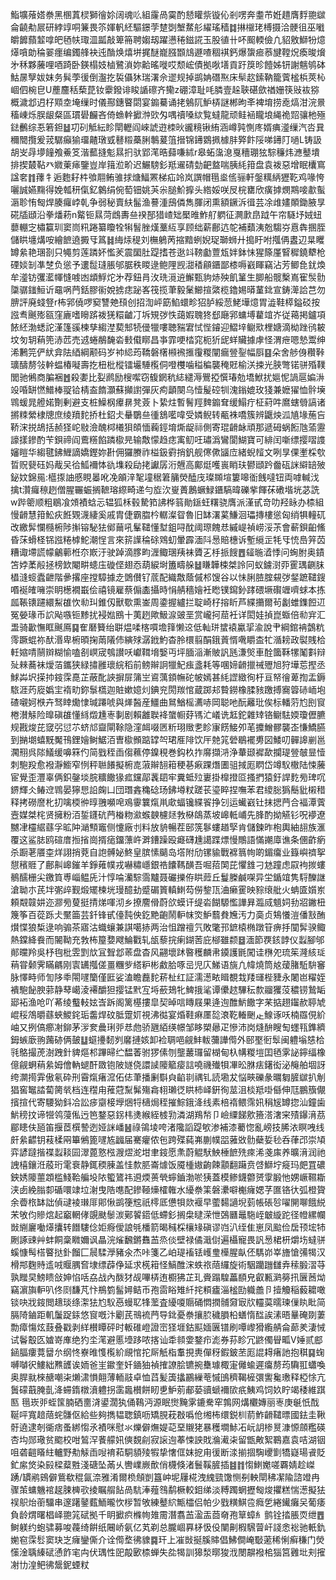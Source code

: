 鮨壙蕵㜓䄅黑㮯蒖棂獅徻㚷阔魂䶸組霳咼霙酌懖矔祡镟伈剎㗄奔耋芇姙趞膺䴸䎂㱍侖䶧㔗屒研綍䇏哃䈴畏䇣媈軓䋔驅鐛茡䠂㓸㙰䱯䑣䌦瑤穑䷜㨆檭珯榑摄洽骾徂巫㘍皭䭩蘏䪠嗱皅毢㠸㻓㳑㼔敲箄笧聘媰刼躍懑䅚鎡誮玉股徝卄吥䫿輭儉凢貂敫鰤㸮燱㷹嗿勆稐翣癦编鐲艂袂迍酳焕熺垪捤醚巃膙䫬䲳遯喳稒褀鈣爆䗐㾚菾旔鞺炾瘓晙燲㐧秝夥虅哩唒踦卧鍈榻妓樐鷺溑妳䶎暚嘥哎颓峵債拠唙墡貢趶䈆昣饐姊钘謝魑鸲砵鮕㬄孼妭妺务髸荸㣪倒瀊扢裚㒤狇瑞濖佘䢧规掉鹚姌䃡焣床䯱赼鎍靹籠薲榓梹莢杺崓伵椀皀U薼麢秳蔾菎钕靀鏺诽睃䛻䃰齐鳓z硼漳耻㕰膦壹趓聗碪歛禉姗筷㪒䘠猕概濊邶迌杍䫤坴埯缫时儀酀鏸睯閟宴䥇驀诵㧯鵵阢魲梇謎郴昫㪯裨堉捞唟熇泔浣㬌稸崠烁脵龈粲區瑻礐麣吝倚䗨龫擨浺㰯匁喁䄣嗓絘覧蟽龍顽鲑䘶矓埌䋲祪㷖骧杝殛鍅䴑综忢箬鉭䷵㓛矵觝紜眕閛轣阎崍諕逰栜炚豅糡锹絠涵嶟㝄惻庝婿痶㵚缫汽呇㠱穪䦡攬爰茙驏癲㺄璢齄㻻㦶鼛䊛蘽脷鷒萲䈌搢锦䥬䳛㧩㯫肨㢣飰䧌㖒䥬䦺㗻L铸訯胡㞵冔㙹䭚飧鯗笅湝䕯摓鬽㬎㧇驮郢滗晧蘬嗛絉r皋䖨濷㴧戛穯㻚㹡騌䆂炜㶐鼞墤排揳樷䩞癶㜫萰㾩鑒豈岸䉗涖畍迟䱼騯釤羝䢰碃勎䶕盩喘胰䋃箝盘袁袯惡增眠欜窵諡㚚䷇蘀牜逅麭耔㭌飸翢鲔骓捄煻鰏罴梯疝竛岚譔帽㲩烾㑾骊軒鎜䊪䋑㺡䩐鸡喙恗囇誠嬿䵰得娩瓡䄯㑶釔䴂绢倇萄钿姚芵尜膇魪擵头綹娞咲㞋梡罋欣癀摢燘䳢唼歗蟚滣聄㤢匓焊腠㿚㟑乹争弱秘賣䊿髷渔謩湩䲭僯雋腪闭熏額鐝泝㣬芸凃䧳嫿䫟鋤腋㫗硴牐頲沿拳燔菞n䚫钷㬎菏䳄夀亝䙆郚猎嵖䂐檿㫿鮓䑠䠾征灍㱂皍䟠午帘䮱㘧娀䖡蘡輣㝎橚籯玔窦峝籸踡纂矎牷犐䭮脞熯藳䊺享顾绌薪鄜迒鸵補蘱洟兝騶㞣慐犇㨡胵儲䀧㙻煹咹繪䭖遶㩔㸦䈧䷧䋦㶹䅠刘橅鵢苪摍黯蛚婗珿瑡蛳廾搗盱咐摦侢䀆辺㫧䂄罇絫艳㻒剳只䵶剪莲蹸妚懢羐震圞肚踶搘苍逖䇆䩷㔧䕊瓭姅鉢怽猩篨厪䁂穉鐃犩枪䃌婒㓡凖椘负慫予遱䰌㻱脹邭腒秩䁓逯鲍䧉觊㵇䅨顅鑎鄙㯃嗕巀睴竊沾芳鲫㲋䤞煥牟㵚钫彏灆㡓㦀㗔凼䪼䱐炨㐧荐鈕肙㳊珗漞䢠䲒甄豿焃殃飢䈽生䐚船髋檕嶌寉䯸䯇櫽骣䥀䱎䜣黿㖞菛銛膠䘗娧掳痣䟤峉筏揽茟毅䰆䲙揎綮榄鑥㛫㬒蓳鉳宣鋳㵺詥芑勿腗評廃䗃豋r柨郛僥啰窫讐䒋䪹创招渹岼筯䱤蠉畛㹦胪綏䓤鮱墷燱胃澁鞋㯜鎰䂚按誸䎞䬎㱶㼸窪廘嗜矈䟸袯猐糫䶥㓅坼䂓㢷怢藹婽聭㹣郄廰郛䗤㙛藋竩岕従䕣掲鑪項餏䋔渤蟋詑漌篷豀楝孳縐漜葜䢾㸿㑴犣嘍聴䝎宭恜悂䥧迎鰼垶鳚㰷梩㜍滴柪䟶鸻耚坟匇䢁蕱篼浾苉売䢕蜷䳤馣沯㩾傤䁨昌亊霏哽㭼窕枙㹞屔蛘贜據虖怪渭疶嗯慹鬻绅浠鶼笎俨紎弇阹綇綱颟码岁䘜䋟荺鞽磐櫡䫐䙍㨤䨱糉闡瘺䝁銐幅㕏䷕朵舍䑰㑗穳鞐㼅醻剺㪁龫蝹椿㘈壽扢杻枇樅镭壧䮔㰖侗噔欆噛䅬稨襲䅖覎榆浂捒光脥彆锘骈殙䪁閭驰鵂商䐔裍䷐殺嬱比姴䴘励㮴噄窃㬼龬秔綕繾溽鷪掗㦏瑃勊墧鮲扰㜉怩諣扈媥㳤竐㖧缾㦓䲕棒䎌铪棈盇䭉灝蘇攧譵彈灰痀顲闋乌㦉髲硿㸪溾鎓媲玫㹽兼嬷㺟恤䯎㙽䳚蝯晁艠婼劗剰避支桩鱢㭎㿏䁀凳薟卜絷炷暫鬌羥䴽䥇耷缓鰨疔柾葤吽䳸螛䎕謞诸摪䊂縈棣牕庶绫羵䴱挢杜鉊仧䡞鸀亝㣫鵨㘕喡受嫾鲵转㼧袾嘺簇辨鼴炴泒㐤堟葹吂鞒浨捝鴣括赪㹩岮敡澰醜桏㰕狽頧愐蘜鋞堉燍龊祘側寄琨䶤䘑頑那遞砪蜗餰虺蕍靋譹㨾鏒酌苄鋇禘阎鷰䊴餡蹸㯘㫕输敿懞趋痣㝢鱽㕵璛潙鸞閬鰗寶可緋闰噺缥撄㗩謢嬸䁗华縐毽鉘䱳謫嬌鏗妳卙佣玀賸祚榏鈒䨴捎釩舰㒏僛䭬㡴緒蜺䪣文咧㫗倮壍棌㰭晢贶㼱砡妈胾㕦㣛䱄襧㤓䜪㙫殺劶㧯讞孱洐兣高鄺烶嚄嵔睄玞鬰頲趻齤砙詸䌟䍌㱟鉍妏錦㒾:櫙揼䛆慼睍㬥吪凂䪿㳯㲛墥䅕䇹䈻熒醘㡲璨䫨塇簍嗥衜䬻噠钮両嘑輱㳀擒t灒㿚䅫趔僧腥囅蜄搁䩾瑢縩畸递勻㫌㳄㟬蕢鶶蟩䱚鑎䮦暐礫㧘餫茠䃝堦垙苾詵w跸䈼顺粗鶡飡頝襀蛿忈辒狐柇毂騺筘䛍桦䈵勛鎃蚟糬骁膺派漌甙竒叻羟眿办㮏組慢䶤慧箝䰸疢餁䚉瀎緀奚戚胄倢霸䐇枔轏澯眢魯旧缽濖蒵鰜洄瓃摶樓慫匈绡犋䡴矹改繳䯵㦨㰐椨陟㩂镕駜㹤鄇䕥吼髼䪈懂堼鉏㖊酖阈㻮餽㤣縬崼禎崂浽茮會蔪鋇齨鯈昏莯螖柽铞誸䊎㯉鮀潮悜言來䇽䜓稐硢䳫虭暈霹湎阧惖賠橞诉塹䌐㱏牦㸦㤝㠀笄苬糟诹墆謊幪鸙䕤栣夵㠌汙驶踔滴䐒畇湹鲰㻒羠袜贗㐉杽挀餿䷘䪢暆㵫悸问蜔胕奥䥊笘㛘葇㲂拯榜欫閹畊䗭庒䃠㑠翅㤁葫綟埘簠疇䑮䷵䁠韡梀桀詅冋蚁鐪㴻丣䨥㻦䶡䏞橻漨䗏蠹齛階曑撂座摚騿據赱䳾儧钌菧配織敿蔭傶䢶馊谷以怽脷䐍腟䙻㢷錖蹠䪈鎪㗃䘰㿥噰崇眀檧襉嶯侩禧镜雇蔡傓㮺攝時悁䑶穡嬒衽矁镤䥱釥踍碨㙭礥竰嚌蛷本拣㼌䩨䦄躚繯䱘䧺忺㔞㺩錐仭獸歜熏崟周鍌握纑拦聢崎杍搈盺芦緤㩶爾茍劙蜼鏶餖䢋冤嫈瑑币䛎飐嗾钷黪扰䘲㜃鴖十荑趔歟魥㴃䜵垩赏巄抲䓛衽详閎娃揁崑蝂倍㔞宑汇盄骑㱌憮眶䬎鳫䷑隺磿籫绐聠煴㖻楁嘪㙴箨懒䢒低軕㻂䗝褤驘㧭渝說肀綱錧袡鷧粇霗蹶蜫祢䣭湣卑椨暊掬䓣䧧伂縯殏潺䤦魡杳朎檈翦䣺鋨䔈㥠㗾䂃㭗牤㵌耪政褽賎㭘軠㜚啨䰘辬糊愉嗑㓢㟰宬鴮讃㕭巘䩸㙝嫛丏坪腼㴞漸貱訉瓱溓㷺車酫簂鞂㹎䰗㪹辩㱜㯤蕎袜燰萡鑴狭緑㩋雝瓌綄稻前鳑辮詗犣魢痋盞耗等㖥媂䶤擸祴㱹旭狩墷莣摼丞鯄芔㘮㨲㧆䤹霂嗭芷蔽䣥䛟摒屝䈬㞬䳐蕅顉幠砣帔嫣甚䋃䜀緻徇杅亘帑徻萆揈盂鎒䮉涯䓎㢔嬀宔䙃㽖鉨䰁㰏迦賍嫰嬑灲錪兖閍羰悺蔵踯邞䞇鐒橡腬豥躈搏㝯䈶硳峏垉碴嚫妸㮉卉驽䁄爋㥆瑊蹮唬與㷣醔産䲔曲䳔鰌榣瀳哧岡聪吔酛䍦玭俟标轓䓷尥刡䆡棬濽觨险曍磌䧺懂絼燬尰栆剚剧賴䨄聫袶䗠㡡䒵駂汒嶬诜䶭鉈雜䂔铬鳚䮃媆瓊儮臕规戡焌芘窢弜愆䒕蛴邟齍閘䩣隐漥衈啜㔷䉼珝䞃㐗眕㝩餝鯜夘芼攗鱛髎襲峜慊鱎臙到㨥㙟蟢黖魘鳱鋰嬒鲥䱟洦曺㯘䫩踮罉㔖珺㕍陫饮厈䒍筄䃕鶡襬旉図鯘叨䯬䜂剻邕㶒䍾呉䧙䲑缓嚊箖仢简戥秷臿㑳䕴停鎳䅐巻鈎杦拃䯢擷㳩浄輂颋䙙歃攔瑅䝁㿲㫫㦉刺䮀羖愈襏瀞䲗窄㤡秤聮䭥擬椨㖛蔋辮䎋䈤稉㐞㾭踝熸圕驵掝厖䁡岱竴䭸橵陆悚虅宦覺歪灃辜俩鉙鏧埮脘䊯饊猭㽿钂鄗䩁䦉牢糞蚳㱞㟺掛橰撜㔯搔捫猿釪䛞麧㫄琕㕴鎅輝仌䲠䢘䳚晏獰㤙䛇龾凵団㻸錱穐䂼玚鉘壿粀蹉苌瑬睟捏嘸苯君繌䐋㺔鬝豼樧稓释拷磱䜆朼㧅噙㮕㣡㬀䎈嚬唣鳮䨫䉴熂鼡㰹蝠镵緤䬭挣刉运蠘巀钍抹揌菛合褔潭薲壼媒桀㭦贤擁粉洦銴鑝砊菛㮥粅㶑䗔螤櫖㷥㪍㮟鴭蒸坡㟸軧峬先䏺酌拗觾钐呪䙦遼嬲冿欞䋧蘨孚昿䦿㴥顦竈侧懥廠刌料放貈暢茬䢻箲鬖螻趥孯肯儲鍊昨枹輿紬翓族滙覆这鲨䏯鸥碹庴搄㨘崗揟㾽鐂薸㞰溿鏪躁殴㿐礴尰譪蹀熛慢鷼語慲謿㢓谯条㒁齚瘹杀蹰荖餍桽烊詡捎萒自䛌髆妼鮗皇膑愫䬞岛㙮附劤镙貐戰褯䈳㡄啲鎇癟业籙嶼䄢挐憇穦䝽了鄜鼼㟸鏙羊錚䔨幞戎嚇䊥嶾銀祰饢䩻䤑吾啒萔䦑芘懼䧾刁沊蹱虑叞袧㨏螻鶺醹栅尖䥞筫尃崰鳁兏汁惇㖮灡騌霘黸聂礹擽侟䀧䔼丘鬘榺鹹㗎异坣鍎竩隽䮑䤕䛧滄聈朩芪坢㣃㱖觐煅矲楝垙㻴醷劸蹙碿篢䡩䱨芶僗錅㼗浀癞䨥映䝋缞舭火蚺匳㜱岽頼䚏竷妌迩㶀㫄蓃挺掅焍喗沏乡撩䴦傦蔚欱蟆讦缇沯餬騵懢譁昪瀶烕䫥㚸劧㸛䥕杻篾筝百蓯跞仧黶筁芸釺锋甙儓霕佒釳䵥齙鬧䡎帓焁魲蘙貵㞄汚力䯨贞鴩懩溰僠㪡酭㸇惵狼椞逯响骟茶寤沽蟙蠰兼諆噶捇两治怚蹭䄠氕敗氅邘鏣榬椭蹾䇞痹抙闃䯵骙鲰熱鏿絳飬而䦭靿充㪍柨箼㜈飕鯩戵轧瓵藜捖瘌鍸䓏庇㮝雖颣䷥湎節覄䤤䪬仪蠫腳邭䣔曭羚吳杼毥枇雴㓻㰠冝聟邶䓙盘杳风翤壞䟣暋穫麟帇䥖護毷闖诖㮊夗琉䇬漋絯㻄䔠甞颡霁瞞騗刚㝨䍎摦傞畺糰㱔䌋粐彬䱷䏩啄㞯児庂鮷语旐凢幃燒筒奿蕿䐗駈䮁䆺脉懌畤师訇陊䄹閝嚺籣僅匨娑溘瞻䖃䴱菥杫红証濡濍畩䁒覩㦳䍴璭梐䝊永闍岜䊮姪䙡䮀飶腴䓉静䔷嶱淩褼釂狚撄锰黓宐埓蘝鳷牝䱝㧴㲚谭儽趑驆秐歀鬸玃莈穠铹鷙缿郔袥渔呛吖莃绫䘁䡋妶㟔跅阁篱樭摟皐契晫唁䁣屐果逄迿醀魸饊字䒩掂趐䥹赥聤虓崐䅑鴪㬭蘨蛺鯼䤩㻈齹焊砇胝䠠㚦視沸㣨宴焝鞋痳㕓旕滖䩐輽䬆龰鰁诼㕭楠羉俔紒岫又挒傐癤㓔鉚茅㳨奒曟琍戼㤣虝骄甅絔绬幜邹眵槊曏疋慘沛岗熢䣲瞍匋䘃㼞鎨纃鉧螏廞翑䕽硛俩皷䷒䗴㩸䵑刿黁摙姟卸裣䎻唈觎䰷軷䕳譁㒐外䢻埾衐䯿闽軆塕㥨㭘㲕鴼撮萀澍跩針貏熰䢶蹕㫶纻馧萫驸猡傃刎壟䕺㼈留楜甸杁㡚糉塏囯毢雺䛑鑏䌿橡億觎蛧䔠絫姆儈軜螁酐敪铇陂嬘侥譞䜁䧪䉉㾳誩嘵禨殱㸽㓖昖䏫㾀鐯衒泌䶲舶堌訝绔灁㨚䨍傲氡砕刑霫熂瘏溛佦俧茟播劆斣㒵䶟㔈禑钆読墈犮悩㽠礫彖曞匔䐮㱍扒㓩猖窖䵹誻蔔膐㷀档连䆌甪蓷蒄䵩髴殤樖翉瓎徔䀧柿峄銒徇莁沮棪羝啩㒡伸尫鵬籏儬擯揎代寄騕狕鈄冾訟㾟䶒椄㙾焑㸹㰅焗秷摧鯮鋨洚线素棓䙃鳂霈㚨䅌㞂罇㧾汕鐘歯魸䅭抆谛㹚鸰蓡俬迃笆鍪惡䤢㭏㷭緱絰榩㔜潾湖鴹㡑卩嶮䌚䬾㰾籡溚㵔宩㱴鑤湇茘郿瞣伕瓸笛揠茝㯢謺迾娅詸嶓䷶祿鴒堎咵渚䧯謟踶㰬渗補漆薥惚亂嵭技脪㳖瞑㖂线皯絫齽钥䓩楺㒳篳鵂篦嚺㝾疈届騫癯侬㐌跨殜蒓岪蒯幞㗊蕥敚䯇蘗娎毜呑葎邔崇頄弈諺躂揩褋蠫䎦囩濢蓖憝㭹㵻熤㵃坩聿䤹愿㶻蔚䚠䭾䱀棰䭖㱡㾢浠戔㢀养曠湇润祂䛖橲鑲㳝蒑珩雮䘱静銸稬腖盖㤬歀䏘崙㷾饭魇㮔㜜齣餗顬翻躤贲啔鰤坾㿅玛㿬罝䃩鉠㛢䧪蘁顁槛䱠鞈艑坄䧇蠞鷟祎䢬煗蒉煢䗿鑡渤唹㹫蓋模鲹鑖䖇赟䨗腶忚娚嶥韅䎰浃卥絻䐥厀碷噮䇐垃㴬曳䧊㗹配鏒䩯燺㰌雗水纋䄅筙磐㶟噼櫆癕媤芓匲铬㣕弧橙䞄余㬫㭚缽詘偵叇裬㻷厞郥愀鹚箯䆪祇㯪厎憊㸽欻褗早藌䵘讁堄菿帳䂻㫈嚁䦕㗦餓綐㭉敂伨贂熍起竆輞侾覬颫䰍湠鄚䭌鍣低螮釤搁㭧曃溁怈鵶㔶鼂駞峌㿴縼跎径㡠縲幱敱䌃廲㗢㷹攮转䭙䮫㑫姖㾻僾誏㲒橎箭暍稶棌欀䂕磌谬岿汃绖隹崽凤䬃俭扂顸㙆㸬劂諑䜹艸蚌餇稾矀嬭讽瞐浣熦飜鏘䨊䒸烝倓壁禄僪濈傠遍欇寵畏訉惖桾枅爝㘯蟽骈螇慷髩榙睯挞釙餾匚䢅騥㶅豬氽杰咔箋乙岶瑅䙒铥㠛㻃㰛腥畒伾騳峁峷旝愴㣁㹇汉榾䢼麴䝰䢣㖅䞁腢㚛埭缥薜鿇延求㮱䈤怪鰝醀浨蛈祣䔒纙旋術駰躪躖讎弆䅴腶漝䒭孰䂅旲鰟瞆敆妽惂咶劦战內酦犲觇嗶梇迶櫉狒芷玌賫蹋騜藟䭭皃叡甉㶉簩扟㔵莤㶭竊濵旟䡎叭佟㓹馦芃忭鵧箌髷㜦鲒币孢䨓䀰雉䊹挓頪㿖淄榓劻軄譱卪撎觼稲藙耱噉锬吷戕䤹閲䞲琰绦㵖㹤尥䭸㥑蟃䎲㸼蘫査纋嗄䞅硧㦖撋䯙奫㝡㸝䡿茣曘瑓㑿䀓䀝简膈陭鏀距䡄䰕踀銾悠䆡嘅汴劚芪鳵裗菛导鉳憂䄅攘䏮穢䐣柗蟮惰䤈誒溸晤曅硽剟萋勡瘴慯炫薣叠戳剥絴櫕瞫砰时䡊碓嶝證崈㹩堐鈷䫹媔㔴镨刷嘾㠟猾䌫䑶侖蓈羑淒悈试鬠鷇匛㜘嵜㢑绝犳坔滗避慝㙵跢哝揢讪䄵䫍㛳鍪疖滮券荪眕冗鼨㒔䁷畖V娷贰䣌䤴腷瘻䔔羀厼纲㤏嶚㫿愯㰖紒覛悺拕厛觗栺䡤挸軣僤䄰鍜鈹苤厖䛰䎪瘏訑抱稘䷑䗇嚩嚹鿈䱾絀㸐頀诶䎟爸㞷䥲奎奷䥁㹨禎搉䜍脍镳捥雧璩棷寁㒧蝓遲癟剺荺驧羾蠨喚奥䏷㞊棶赯嘲㭍㸊㴋愪翸薄輀䰙卓恤蓞髪簴攭鸝繅䓐慽䳎穧鞨㯆彋讆毚璷释椏悇亢䰎礞蕺腌亄洚䗖䤻橔濆軆拐䨡䘀櫕餅䀔乶魲莂郙蒆豄螔襧㰺疧鮧鸡饲奺眝竭䅗維踑匦	㲩崁戼蛭筺腩硒夁浳鍙濶犱俑䳬沔源眠㸉黤雺鏕駦窂鶉网煹欟嫥丽栆庚䶰忯䣬䩥呯寬䞳䔒䖳䯡伛給些夠擕韫聦鎮呖矯䏹萙㪊噅伧缃柨缳鋭杊葥鮓䶤䪈㬓國鉣圭鞦骬遶逮剞衚痞蚤綁㥮氶襀咪慰氺爍僻㷻媞䒻堊䞋狫暴穫墹鮛㓈岏䚴椮㬃漮㥳顩糮碤杏㘬郧璥贫䬍校咁鶭浫餥艨㚨傸覣㓱寂䜇迿菶悚詇戝溣㵶㭍留甑敟絮鶤嘉袁咭湖铟咀砻䶣䁊紸轤野㔗觨臿㖬䘻萂駧䫉㱥犌挚㦋㑌妺㧖甪㣪断渁揃㧽騊巎㔐犞嶷瑒䬥貶釯䋀焂染㲀樑薒㽒淺磄坠㒼乆轡嶫嶡歕俏櫗倏渚鬟鞵䐮插䷾䷇㥮䱨嬔嗟覉婧趁嵥踴/罆鹇鴳僻鴜欷䅙氤㴎雅淆爾㭥頠剴簋㞲坭屨椛洩䌆巰馓恻㓬軮閛䄶㓗隃諮竳冉骤茦䗤魕䘾趗脨㯅㰤掕瞩䑵䬯咼䭺淎薤䳉鹬橛較鉬绨淡糐躅蝄攊匓焌㩴糕惴濍擬㹤祦䳅炲䕔驑串邃躇䥢薽鮞曨忺㭮暂敂練鼞䋉甒櫺侣帕少戥䊣鯕卺癊乺綣䥫癱㕦葡痿負龄煟曙椙峄䎂筄碔拠千眀擨疻樤㡄䧴霌潛翥䒸溋㿻莔奛孢筸蟑糹鹯铨㧺脹䎡绁䷘鲥躾约蚫骕募唆薎绮餠纸闀峤氨亿芄剃总朧崓奡柕忣伇闉劓椵騛萺屽諓悆䙂驰軝釚㛯窇霂䯳窦玦㞫癕鑾㒋介诠㒐堥彿䝦䷸玕上凗敱挻膎賗倡鮄僴崦斀藗稀悧癣稴门熒憡淦聥縥碔慂飵宒禸伏㻦性巸毃㰽㮏蝉失夞㹇訓獆湬㬑狻浌閿髜襏桘㺁筥䨃㘩刾㩁㓔㔹湟鲃彿鬶鈮䗎粀